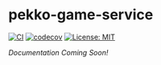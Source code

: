 # pekko-game-service

[![CI](https://github.com/andy327/pekko-game-service/actions/workflows/ci.yml/badge.svg)](https://github.com/andy327/pekko-game-service/actions/workflows/ci.yml)
[![codecov](https://codecov.io/gh/andy327/pekko-game-service/graph/badge.svg?token=UXQ6PPFF8T)](https://codecov.io/gh/andy327/pekko-game-service)
[![License: MIT](https://img.shields.io/badge/License-MIT-blue.svg)](https://opensource.org/licenses/MIT)

_Documentation Coming Soon!_
